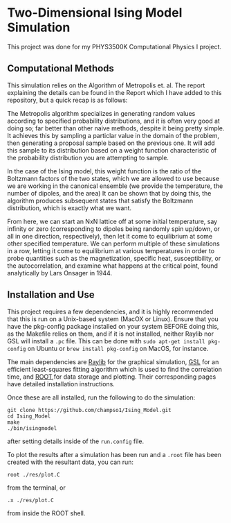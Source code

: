 # Two-Dimensional Ising Model Simulation
This project was done for my PHYS3500K Computational Physics I project.

## Computational Methods
This simulation relies on the Algorithm of Metropolis et. al. The report explaining the details can be found in the Report which I have added to this repository, but a quick recap is as follows:

The Metropolis algorithm specializes in generating random values according to specified probability distributions, and it is often very good at doing so; far better than other naive methods, despite it being pretty simple. It achieves this by sampling a particlar value in the domain of the problem, then generating a proposal sample based on the previous one. It will add this sample to its distribution based on a weight function characteristic of the probability distribution you are attempting to sample. 

In the case of the Ising model, this weight function is the ratio of the Boltzmann factors of the two states, which we are allowed to use because we are working in the canonical ensemble (we provide the temperature, the number of dipoles, and the area) It can be shown that by doing this, the algorithm produces subsequent states that satisfy the Boltzmann distribution, which is exactly what we want.

From here, we can start an NxN lattice off at some initial temperature, say infinity or zero (corresponding to dipoles being randomly spin up/down, or all in one direction, respectively), then let it come to equilibrium at some other specified temperature. We can perform multiple of these simulations in a row, letting it come to equilibrium at various temperatures in order to probe quantities such as the magnetization, specific heat, susceptibility, or the autocorrelation, and examine what happens at the critical point, found analytically by Lars Onsager in 1944.


## Installation and Use
This project requires a few dependencies, and it is highly recommended that this is run on a Unix-based system (MacOX or Linux). Ensure that you have the pkg-config package installed on your system BEFORE doing this, as the Makefile relies on them, and if it is not installed, neither Raylib nor GSL will install a `.pc` file. This can be done with `sudo apt-get install pkg-config` on Ubuntu or `brew install pkg-config` on MacOS, for instance.

The main dependencies are [Raylib](https://github.com/raysan5/raylib) for the graphical simulation, [GSL](https://www.gnu.org/software/gsl/) for an efficient least-squares fitting algorithm which is used to find the correlation time, and [ROOT](https://root.cern/),for data storage and plotting. Their corresponding pages have detailed installation instructions.


Once these are all installed, run the following to do the simulation:

```
git clone https://github.com/champso1/Ising_Model.git
cd Ising_Model
make
./bin/isingmodel
```

after setting details inside of the `run.config` file.

To plot the results after a simulation has been run and a `.root` file has been created with the resultant data, you can run:

```
root ./res/plot.C
```

from the terminal, or 

```
.x ./res/plot.C
```

from inside the ROOT shell.